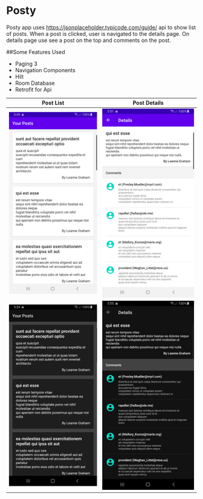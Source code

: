 # Posty

Posty app uses https://jsonplaceholder.typicode.com/guide/ api to show list of posts.
When a post is clicked, user is navigated to the details page. On details page use see a post on the 
top and comments on the post.

##Some Features Used
- Paging 3
- Navigation Components
- Hilt 
- Room Database
- Retrofit for Api

| Post List | Post Details|
| ----------| ----------- |
|![Screenshot](/screenshots/screenshot1.png)|![Screenshot](/screenshots/screenshot2.png)|
|![Screenshot](/screenshots/screenshot3.png)|![Screenshot](/screenshots/screenshot4.png)|